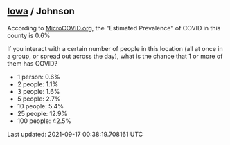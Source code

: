 
## [Iowa](/united-states/iowa) / Johnson

According to [MicroCOVID.org](http://microcovid.org),
the "Estimated Prevalence" of COVID in this county is 0.6%

If you interact with a certain number of people in this location
(all at once in a group, or spread out across the day), what is the chance that
1 or more of them has COVID?

- 1 person: 0.6%
- 2 people: 1.1%
- 3 people: 1.6%
- 5 people: 2.7%
- 10 people: 5.4%
- 25 people: 12.9%
- 100 people: 42.5%

Last updated: 2021-09-17 00:38:19.708161 UTC
